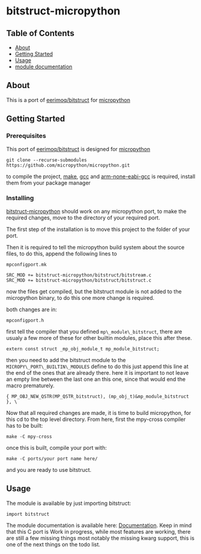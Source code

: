 # bitstruct-micropython

## Table of Contents
+ [About](#about)
+ [Getting Started](#getting_started)
+ [Usage](#usage)
+ [module documentation](https://bitstruct.readthedocs.io/en/latest/)

## About <a name = "about"></a>
This is a port of [eerimoq/bitstruct][1] for [micropython][2]

## Getting Started <a name = "getting_started"></a>

### Prerequisites
This port of [eerimoq/bitstruct][1] is designed for [micropython][2]

```
git clone --recurse-submodules https://github.com/micropython/micropython.git
```

to compile the project, [make][4],
[gcc][5] and [arm-none-eabi-gcc][5] is required,
install them from your package manager

### Installing
[bitstruct-micropython][0] should work on any micropython port,
to make the required changes, move to the directory of your required port.

The first step of the installation is to move this project to the folder of your port.

Then it is required to tell the micropython build system about the
source files, to do this, append the following lines to

```
mpconfigport.mk
```

```
SRC_MOD += bitstruct-micropython/bitstruct/bitstream.c
SRC_MOD += bitstruct-micropython/bitstruct/bitstruct.c
```

now the files get compiled, but the bitstruct module is not added to
the micropython binary, to do this one more change is required.

both changes are in:

```
mpconfigport.h
```

first tell the compiler that you defined ```mp\_module\_bitstruct```, there
are usualy a few more of these for other builtin modules, place this after these.
```
extern const struct _mp_obj_module_t mp_module_bitstruct;
```

then you need to add the bitstruct module to the ```MICROPY\_PORT\_BUILTIN\_MODULES``` define
to do this just append this line at the end of the ones that are already there.
here it is important to not leave an empty line between the last one an this one,
since that would end the macro prematurely.
```
{ MP_OBJ_NEW_QSTR(MP_QSTR_bitstruct), (mp_obj_t)&mp_module_bitstruct }, \
```

Now that all required changes are made, it is time to build micropython,
for this cd to the top level directory.
From here, first the mpy-cross compiler has to be built:
```
make -C mpy-cross
```

once this is built, compile your port with:
```
make -C ports/your port name here/
```

and you are ready to use bitstruct.

## Usage <a name = "usage"></a>
The module is available by just importing bitstruct:
```
import bitstruct
```

The module documentation is available here: [Documentation][3].
Keep in mind that this C port is Work in progress, while most features are working,
there are still a few missing things most notably the missing kwarg support,
this is one of the next things on the todo list.

[0]:(https://github.com/peterzuger/bitstruct-micropython)
[1]:(https://github.com/eerimoq/bitstruct)
[2]:(https://github.com/eerimoq/bitstruct)
[3]:(https://bitstruct.readthedocs.io/en/latest/)
[4]:(https://www.gnu.org/software/make/)
[5]:(https://gcc.gnu.org/)
